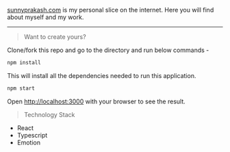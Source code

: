 [sunnyprakash.com](https://sunnyprakash.com) is my personal slice on the internet. Here you will find about myself and my work.

<hr />

> Want to create yours?

Clone/fork this repo and go to the directory and run below commands -

```bash
npm install
```

This will install all the dependencies needed to run this application.

```bash
npm start
```

Open [http://localhost:3000](http://localhost:3000) with your browser to see the result.

> Technology Stack

- React
- Typescript
- Emotion
